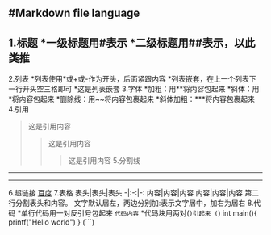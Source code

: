 #**Markdown file language**
---
1.标题
  *一级标题用\#表示
  *二级标题用\##表示，以此类推
---
2.列表
  *列表使用\*或+或-作为开头，后面紧跟内容
  *列表嵌套，在上一个列表下一行开头空三格即可
    *这是列表嵌套
3.字体
  *加粗：用\*\*将内容包起来
  *斜体：用\*将内容包起来
  *删除线：用\~\~将内容包裹起来
  *斜体加粗：\***将内容包裹起来
4.引用
   >这是引用内容
   >>这是引用内容
   >>>这是引用内容
5.分割线
---
***
6.超链接
[百度](http://baidu.com)
7.表格
表头|表头|表头
-|:-:|-:
内容|内容|内容
内容|内容|内容
第二行分割表头和内容。
文字默认居左，两边分别加:表示文字居中，加右为居右
8.代码
   *单行代码用一对反引号包起来
      `代码内容`
   *代码块用两对(```)引起来
      (```)
		int main(){
			printf("Hello world")
		}
	  (```)
